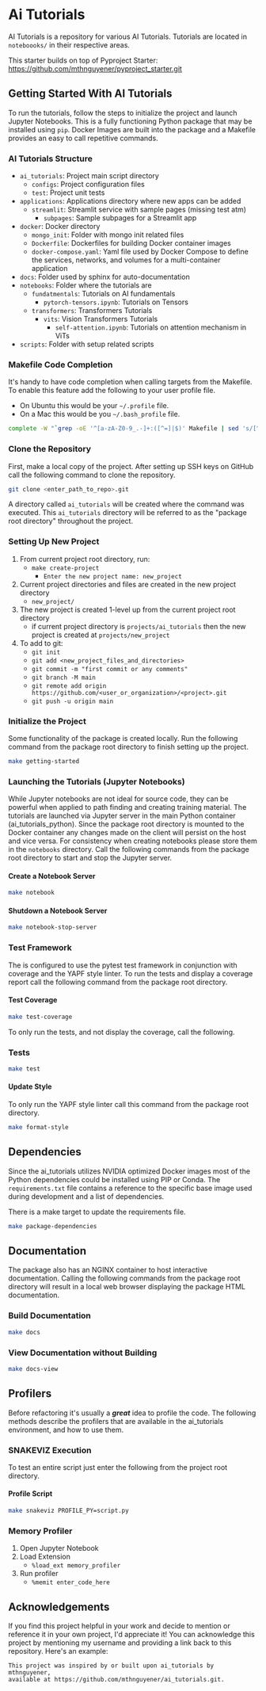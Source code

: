 #  Ai Tutorials
AI Tutorials is a repository for various AI Tutorials. Tutorials are located in 
`noteboooks/` in their respective areas.

This starter builds on top of Pyproject Starter: 
https://github.com/mthnguyener/pyproject_starter.git

## Getting Started With AI Tutorials

To run the tutorials, follow the steps to initialize the project and launch Jupyter Notebooks.
This is a fully functioning Python package that may be installed using
`pip`.
Docker Images are built into the package and a Makefile provides an easy to call
repetitive commands.

### AI Tutorials Structure
- `ai_tutorials`: Project main script directory
  - `configs`: Project configuration files
  - `test`: Project unit tests
- `applications`: Applications directory where new apps can be added
  - `streamlit`: Streamlit service with sample pages (missing test atm)
    - `subpages`: Sample subpages for a Streamlit app
- `docker`: Docker directory
  - `mongo_init`: Folder with mongo init related files
  - `Dockerfile`: Dockerfiles for building Docker container images
  - `docker-compose.yaml`: Yaml file used by Docker Compose to define the services, 
  networks, and volumes for a multi-container application
- `docs`: Folder used by sphinx for auto-documentation
- `notebooks`: Folder where the tutorials are
  - `fundatmentals`: Tutorials on AI fundamentals
    - `pytorch-tensors.ipynb`: Tutorials on Tensors
  - `transformers`: Transformers Tutorials
    - `vits`: Vision Transformers Tutorials
      - `self-attention.ipynb`: Tutorials on attention mechanism in ViTs 
- `scripts`: Folder with setup related scripts

### Makefile Code Completion
It's handy to have code completion when calling targets from the Makefile.
To enable this feature add the following to your user profile file.
- On Ubuntu this would be your `~/.profile` file.
- On a Mac this would be you `~/.bash_profile` file.
```bash
complete -W "`grep -oE '^[a-zA-Z0-9_.-]+:([^=]|$)' Makefile | sed 's/[^a-zA-Z0-9_.-]*$//'`" make
```

### Clone the Repository
First, make a local copy of the project.
After setting up SSH keys on GitHub call the following command to clone the
repository.
```bash
git clone <enter_path_to_repo>.git
```
A directory called `ai_tutorials` will be created where the 
command was executed. This `ai_tutorials` directory will be 
referred to as the "package root directory" throughout the project.

### Setting Up New Project
1. From current project root directory, run:
    - `make create-project`
      - `Enter the new project name: new_project`
1. Current project directories and files are created in the new project directory
    - `new_project/`
1. The new project is created 1-level up from the current project root directory
    - if current project directory is `projects/ai_tutorials` 
      then the new project is created at `projects/new_project`
1. To add to git:
   - `git init`
   - `git add <new_project_files_and_directories>`
   - `git commit -m "first commit or any comments"`
   - `git branch -M main`
   - `git remote add origin https://github.com/<user_or_organization>/<project>.git`
   - `git push -u origin main`

### Initialize the Project
Some functionality of the package is created locally.
Run the following command from the package root directory to finish setting up
the project.
```bash
make getting-started
```

### Launching the Tutorials (Jupyter Notebooks)
While Jupyter notebooks are not ideal for source code, they can be powerful
when applied to path finding and creating training material.
The tutorials are launched via Jupyter 
server in the main Python container (ai_tutorials_python). Since the package 
root directory is mounted to the Docker container any changes made on the client
will persist on the host and vice versa. For consistency when creating notebooks
please store them in the `notebooks` directory. Call the following commands 
from the package root directory to start and stop the Jupyter server.

#### Create a Notebook Server
```bash
make notebook
```

#### Shutdown a Notebook Server
```bash
make notebook-stop-server
```

### Test Framework
The  is configured to use the pytest test framework in conjunction with
coverage and the YAPF style linter.
To run the tests and display a coverage report call the following command from
the package root directory.

#### Test Coverage
```bash
make test-coverage
```

To only run the tests, and not display the coverage, call the following.

### Tests
```bash
make test
```

#### Update Style
To only run the YAPF style linter call this command from the package root
directory.
```bash
make format-style
```

## Dependencies
Since the ai_tutorials utilizes NVIDIA optimized Docker 
images most of the Python dependencies could be installed using PIP or Conda.
The `requirements.txt` file contains a reference to the specific
base image used during development and a list of dependencies.

There is a make target to update the requirements file.

```bash
make package-dependencies
```

## Documentation
The package also has an NGINX container to host interactive documentation.
Calling the following commands from the package root directory will result in
a local web browser displaying the package HTML documentation.

### Build Documentation
```bash
make docs
```

### View Documentation without Building
```bash
make docs-view
```

## Profilers
Before refactoring it's usually a ***great*** idea to profile the code.
The following methods describe the profilers that are available in the 
ai_tutorials environment, and how to use them.


### SNAKEVIZ Execution
To test an entire script just enter the following from the project root
directory.

#### Profile Script
```bash
make snakeviz PROFILE_PY=script.py
```

### Memory Profiler
1. Open Jupyter Notebook
1. Load Extension
    - `%load_ext memory_profiler`
1. Run profiler
    - `%memit enter_code_here`

## Acknowledgements
If you find this project helpful in your work and decide to mention or reference 
it in your own project, I'd appreciate it! You can acknowledge this project by 
mentioning my username and providing a link back to this repository. Here's an example:

```
This project was inspired by or built upon ai_tutorials by mthnguyener, 
available at https://github.com/mthnguyener/ai_tutorials.git.
```
